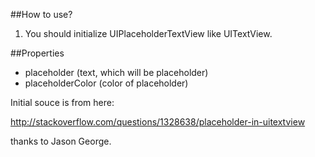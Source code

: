 ##How to use?

1. You should initialize UIPlaceholderTextView like UITextView.

##Properties
- placeholder (text, which will be placeholder)
- placeholderColor (color of placeholder)

Initial souce is from here:

http://stackoverflow.com/questions/1328638/placeholder-in-uitextview

thanks to Jason George.
